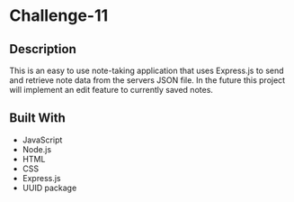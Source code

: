 # Challenge-11

## Description
This is an easy to use note-taking application that uses Express.js to send and retrieve note data from the servers JSON file. In the future this project will implement an edit feature to currently saved notes.

## Built With
* JavaScript
* Node.js
* HTML
* CSS
* Express.js
* UUID package
